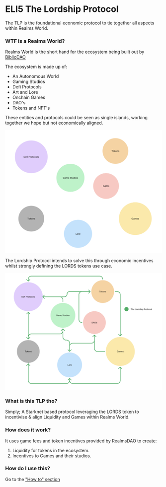 # ELI5 The Lordship Protocol
The TLP is the foundational economic protocol to tie together all aspects within Realms World.

### WTF is a Realms World?
Realms World is the short hand for the ecosystem being built out by [BiblioDAO](https://www.bibliothecadao.xyz/)

The ecosystem is made up of:
- An Autonomous World
- Gaming Studios
- Defi Protocols
- Art and Lore
- Onchain Games
- DAO's
- Tokens and NFT's

These entities and protocols could be seen as single islands, working together we hope but not economically aligned.

![image](https://github.com/Calcutatator/TLP/blob/1ea881621d4c9d649e762abe6679ac84f03ff1ff/Images/awinitial.png)

The Lordship Protocol intends to solve this through economic incentives whilst strongly defining the LORDS tokens use case.

![image](https://github.com/Calcutatator/TLP/blob/1ea881621d4c9d649e762abe6679ac84f03ff1ff/Images/awtlp.png)

### What is this TLP tho?
Simply; A Starknet based protocol leveraging the LORDS token to incentivise & align Liquidity and Games within Realms World.

### How does it work?
It uses game fees and token incentives provided by RealmsDAO to create:
1. Liquidity for tokens in the ecosystem.
2. Incentives to Games and their studios.

### How do I use this? 
Go to the ["How to" section](https://github.com/Calcutatator/TLP/blob/main/Document/Sections.md)